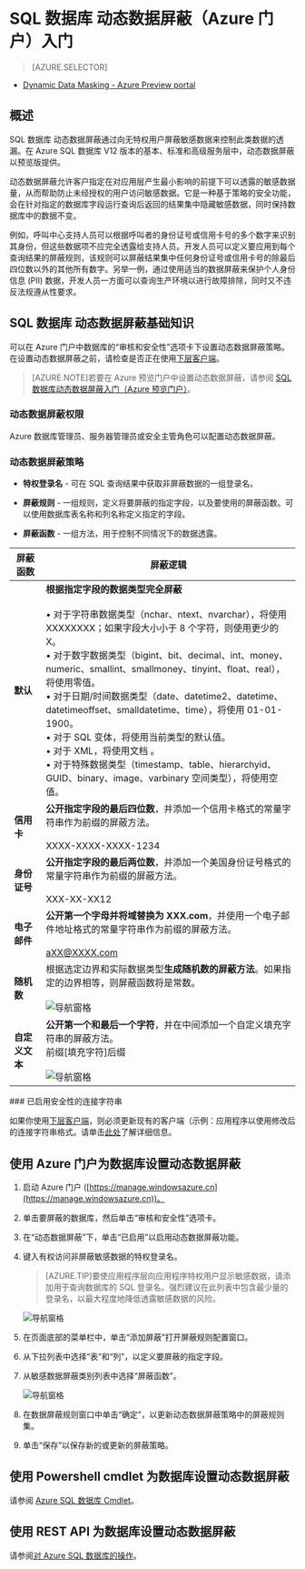<properties 
   pageTitle="SQL 数据库 动态数据屏蔽（Azure 门户）入门" 
   description="如何开始在 Azure 门户中使用 SQL 数据库 动态数据屏蔽" 
   services="sql-database" 
   documentationCenter="" 
   authors="nadavhelfman" 
   manager="jeffreyg" 
   editor="v-romcal"/>

<tags
   ms.service="sql-database"
   ms.date="07/30/2015"
   wacn.date="09/15/2015"/>

# SQL 数据库 动态数据屏蔽（Azure 门户）入门

> [AZURE.SELECTOR]
- [Dynamic Data Masking - Azure Preview portal](/documentation/articles/sql-database-dynamic-data-masking-get-started)

## 概述

SQL 数据库 动态数据屏蔽通过向无特权用户屏蔽敏感数据来控制此类数据的透漏。在 Azure SQL 数据库 V12 版本的基本、标准和高级服务层中，动态数据屏蔽以预览版提供。

动态数据屏蔽允许客户指定在对应用层产生最小影响的前提下可以透露的敏感数据量，从而帮助防止未经授权的用户访问敏感数据。它是一种基于策略的安全功能，会在针对指定的数据库字段运行查询后返回的结果集中隐藏敏感数据，同时保持数据库中的数据不变。

例如，呼叫中心支持人员可以根据呼叫者的身份证号或信用卡号的多个数字来识别其身份，但这些数据项不应完全透露给支持人员。开发人员可以定义要应用到每个查询结果的屏蔽规则，该规则可以屏蔽结果集中任何身份证号或信用卡号的除最后四位数以外的其他所有数字。另举一例，通过使用适当的数据屏蔽来保护个人身份信息 (PII) 数据，开发人员一方面可以查询生产环境以进行故障排除，同时又不违反法规遵从性要求。

## SQL 数据库 动态数据屏蔽基础知识

可以在 Azure 门户中数据库的“审核和安全性”选项卡下设置动态数据屏蔽策略。在设置动态数据屏蔽之前，请检查是否正在使用[下层客户端](/documentation/articles/sql-database-auditing-and-dynamic-data-masking-downlevel-clients)。


> [AZURE.NOTE]若要在 Azure 预览门户中设置动态数据屏蔽，请参阅 [SQL 数据库动态数据屏蔽入门（Azure 预览门户）](/documentation/articles/sql-database-dynamic-data-masking-get-started)。


### 动态数据屏蔽权限

Azure 数据库管理员、服务器管理员或安全主管角色可以配置动态数据屏蔽。

### 动态数据屏蔽策略

* **特权登录名** - 可在 SQL 查询结果中获取非屏蔽数据的一组登录名。
  
* **屏蔽规则** - 一组规则，定义将要屏蔽的指定字段，以及要使用的屏蔽函数。可以使用数据库表名称和列名称定义指定的字段。

* **屏蔽函数** - 一组方法，用于控制不同情况下的数据透露。

| 屏蔽函数 | 屏蔽逻辑 |
|----------|---------------|
| **默认** |**根据指定字段的数据类型完全屏蔽**<br/><br/>• 对于字符串数据类型（nchar、ntext、nvarchar），将使用 XXXXXXXX；如果字段大小小于 8 个字符，则使用更少的 X。<br/>• 对于数字数据类型（bigint、bit、decimal、int、money、numeric、smallint、smallmoney、tinyint、float、real），将使用零值。<br/>• 对于日期/时间数据类型（date、datetime2、datetime、datetimeoffset、smalldatetime、time），将使用 01-01-1900。<br/>• 对于 SQL 变体，将使用当前类型的默认值。<br/>• 对于 XML，将使用文档 <masked/>。<br/>• 对于特殊数据类型（timestamp、table、hierarchyid、GUID、binary、image、varbinary 空间类型），将使用空值。
| **信用卡** |**公开指定字段的最后四位数**，并添加一个信用卡格式的常量字符串作为前缀的屏蔽方法。<br/><br/>XXXX-XXXX-XXXX-1234|
| **身份证号** |**公开指定字段的最后两位数**，并添加一个美国身份证号格式的常量字符串作为前缀的屏蔽方法。<br/><br/>XXX-XX-XX12 |
| **电子邮件** | **公开第一个字母并将域替换为 XXX.com**，并使用一个电子邮件地址格式的常量字符串作为前缀的屏蔽方法。<br/><br/>aXX@XXXX.com |
| **随机数** | 根据选定边界和实际数据类型**生成随机数的屏蔽方法**。如果指定的边界相等，则屏蔽函数将是常数。<br/><br/>![导航窗格](./media/sql-database-dynamic-data-masking-get-started-portal/1_DDM_Random_number.png) |
| **自定义文本** | **公开第一个和最后一个字符**，并在中间添加一个自定义填充字符串的屏蔽方法。<br/>前缀[填充字符]后缀<br/><br/>![导航窗格](./media/sql-database-dynamic-data-masking-get-started-portal/2_DDM_Custom_text.png) |

  
<a name="Anchor1">
### 已启用安全性的连接字符串

如果你使用[下层客户端](/documentation/articles/sql-database-auditing-and-dynamic-data-masking-downlevel-clients)，则必须更新现有的客户端（示例：应用程序以使用修改后的连接字符串格式。请单击[此处](/documentation/articles/sql-database-auditing-and-dynamic-data-masking-downlevel-clients)了解详细信息。


## 使用 Azure 门户为数据库设置动态数据屏蔽

1. 启动 Azure 门户 ([https://manage.windowsazure.cn](https://manage.windowsazure.cn))。

2. 单击要屏蔽的数据库，然后单击“审核和安全性”选项卡。

3. 在“动态数据屏蔽”下，单击“已启用”以启用动态数据屏蔽功能。

4. 键入有权访问非屏蔽敏感数据的特权登录名。

	>[AZURE.TIP]要使应用程序层向应用程序特权用户显示敏感数据，请添加用于查询数据库的 SQL 登录名。强烈建议在此列表中包含最少量的登录名，以最大程度地降低透露敏感数据的风险。

	![导航窗格](./media/sql-database-dynamic-data-masking-get-started-portal/4_ddm_policy_classic_portal.png)

5. 在页面底部的菜单栏中，单击“添加屏蔽”打开屏蔽规则配置窗口。

6. 从下拉列表中选择“表”和“列”，以定义要屏蔽的指定字段。

7. 从敏感数据屏蔽类别列表中选择“屏蔽函数”。

	![导航窗格](./media/sql-database-dynamic-data-masking-get-started-portal/5_DDM_Add_Masking_Rule_Classic_Portal.png)
 	
8. 在数据屏蔽规则窗口中单击“确定”，以更新动态数据屏蔽策略中的屏蔽规则集。

9. 单击“保存”以保存新的或更新的屏蔽策略。


## 使用 Powershell cmdlet 为数据库设置动态数据屏蔽

请参阅 [Azure SQL 数据库 Cmdlet](https://msdn.microsoft.com/zh-cn/library/azure/mt163521.aspx)。

## 使用 REST API 为数据库设置动态数据屏蔽

请参阅[对 Azure SQL 数据库的操作](https://msdn.microsoft.com/zh-cn/library/dn505719.aspx)。

<!---HONumber=69-->